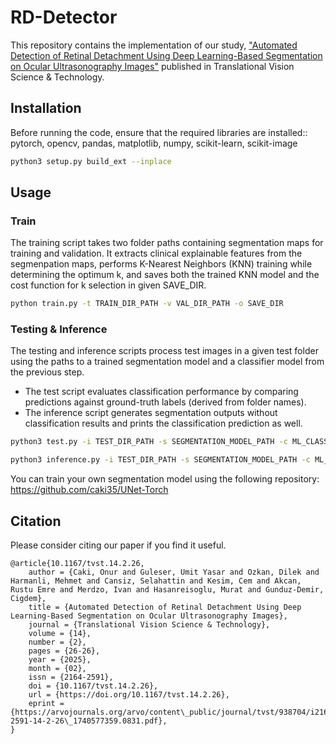 # RD-Detector

This repository contains the implementation of our study, ["Automated Detection of Retinal Detachment Using Deep Learning-Based Segmentation on Ocular Ultrasonography Images"](https://tvst.arvojournals.org/article.aspx?articleid=2802637)
 published in Translational Vision Science & Technology.

## Installation
Before running the code, ensure that the required libraries are installed:: pytorch, opencv, pandas, matplotlib, numpy, scikit-learn, scikit-image

```bash
python3 setup.py build_ext --inplace
```

## Usage

### Train


The training script takes two folder paths containing segmentation maps for training and validation. It extracts clinical explainable features from the segmenpation maps, performs K-Nearest Neighbors (KNN) training while determining the optimum k, and saves both the trained KNN model and the cost function for k selection in given SAVE_DIR.

```bash
python train.py -t TRAIN_DIR_PATH -v VAL_DIR_PATH -o SAVE_DIR
```

### Testing & Inference

The testing and inference scripts process test images in a given test folder using the paths to a trained segmentation model and a classifier model from the previous step.
- The test script evaluates classification performance by comparing predictions against ground-truth labels (derived from folder names).
- The inference script generates segmentation outputs without classification results and prints the classification prediction as well.

```bash
python3 test.py -i TEST_DIR_PATH -s SEGMENTATION_MODEL_PATH -c ML_CLASSIFER_MODEL_PATH -o SAVE_DIR
```

```bash
python3 inference.py -i TEST_DIR_PATH -s SEGMENTATION_MODEL_PATH -c ML_CLASSIFER_MODEL_PATH -o SAVE_DIR
```

You can train your own segmentation model using the following repository:
https://github.com/caki35/UNet-Torch

## Citation

Please consider citing our paper if you find it useful. 
```
@article{10.1167/tvst.14.2.26,
    author = {Caki, Onur and Guleser, Umit Yasar and Ozkan, Dilek and Harmanli, Mehmet and Cansiz, Selahattin and Kesim, Cem and Akcan, Rustu Emre and Merdzo, Ivan and Hasanreisoglu, Murat and Gunduz-Demir, Cigdem},
    title = {Automated Detection of Retinal Detachment Using Deep Learning-Based Segmentation on Ocular Ultrasonography Images},
    journal = {Translational Vision Science & Technology},
    volume = {14},
    number = {2},
    pages = {26-26},
    year = {2025},
    month = {02},
    issn = {2164-2591},
    doi = {10.1167/tvst.14.2.26},
    url = {https://doi.org/10.1167/tvst.14.2.26},
    eprint = {https://arvojournals.org/arvo/content\_public/journal/tvst/938704/i2164-2591-14-2-26\_1740577359.0831.pdf},
}
```